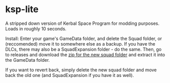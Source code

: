 # ksp-lite
A stripped down version of Kerbal Space Program for modding purposes. Loads in roughly 10 seconds.

Install: Enter your game's GameData folder, and delete the Squad folder, or (reccomended) move it to somewhere else as a backup. If you have the DLCs, there may also be a SquadExpansion folder - do the same. Then, go to releases and download the [zip for the new squad folder](https://github.com/MightySpaceman/ksp-lite/releases/download/1.0/ksp-lite.zip) and extract it into the GameData folder.

If you want to revert back, simply delete the new squad folder and move back the old one (and SquadExpansion if you have it as well).
